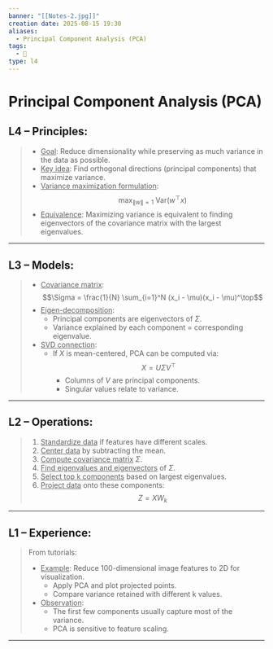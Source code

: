 ```yaml
---
banner: "[[Notes-2.jpg]]"
creation date: 2025-08-15 19:30
aliases:
  - Principal Component Analysis (PCA)
tags:
  - 🧠
type: l4
---
```

# Principal Component Analysis (PCA)
## L4 – Principles:
> - <u>Goal</u>: Reduce dimensionality while preserving as much variance in the data as possible.
> - <u>Key idea</u>: Find orthogonal directions (principal components) that maximize variance.
> - <u>Variance maximization formulation</u>:$$\max_{\|w\|=1} \ \text{Var}(w^\top x)$$
> - <u>Equivalence</u>: Maximizing variance is equivalent to finding eigenvectors of the covariance matrix with the largest eigenvalues.
---
## L3 – Models:
> - <u>Covariance matrix</u>:$$\Sigma = \frac{1}{N} \sum_{i=1}^N (x_i - \mu)(x_i - \mu)^\top$$
> - <u>Eigen-decomposition</u>:
>   - Principal components are eigenvectors of $\Sigma$.
>   - Variance explained by each component = corresponding eigenvalue.
> - <u>SVD connection</u>:
>   - If $X$ is mean-centered, PCA can be computed via:$$X = U \Sigma V^\top$$
>     - Columns of $V$ are principal components.
>     - Singular values relate to variance.
---
## L2 – Operations:
> 1. <u>Standardize data</u> if features have different scales.
> 2. <u>Center data</u> by subtracting the mean.
> 3. <u>Compute covariance matrix</u> $\Sigma$.
> 4. <u>Find eigenvalues and eigenvectors</u> of $\Sigma$.
> 5. <u>Select top k components</u> based on largest eigenvalues.
> 6. <u>Project data</u> onto these components: $$Z = X W_k$$
---
## L1 – Experience:
> From tutorials:
> - <u>Example</u>: Reduce 100-dimensional image features to 2D for visualization.
>   - Apply PCA and plot projected points.
>   - Compare variance retained with different k values.
> - <u>Observation</u>:
>   - The first few components usually capture most of the variance.
>   - PCA is sensitive to feature scaling.
---


